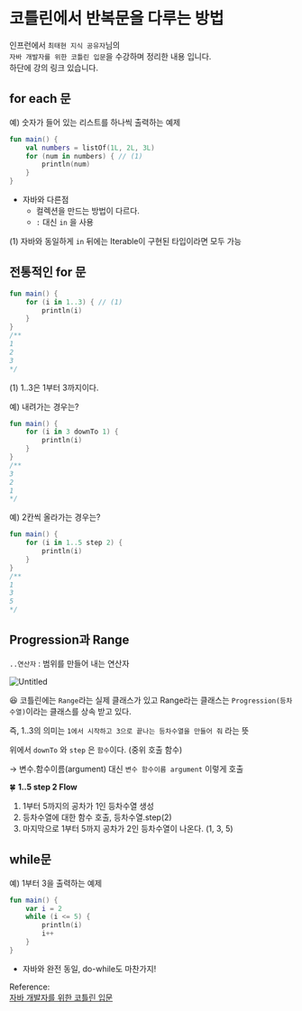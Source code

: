 # 코틀린에서 반복문을 다루는 방법

인프런에서 `최태현 지식 공유자`님의   
`자바 개발자를 위한 코틀린 입문`을 수강하며  정리한 내용 입니다.  
하단에 강의 링크 있습니다.

## for each 문

예) 숫자가 들어 있는 리스트를 하나씩 출력하는 예제

```kotlin
fun main() {
    val numbers = listOf(1L, 2L, 3L)
    for (num in numbers) { // (1)
        println(num)
    }
}
```

- 자바와 다른점
    - 컬렉션을 만드는 방법이 다르다.
    - `:` 대신 `in` 을 사용

 (1) 자바와 동일하게 `in` 뒤에는  Iterable이 구현된 타입이라면 모두 가능

## 전통적인 for 문

```kotlin
fun main() {
    for (i in 1..3) { // (1)
        println(i)
    }
}
/**
1
2
3
*/
```

(1) 1..3은 1부터 3까지이다.

예) 내려가는 경우는?

```kotlin
fun main() {
    for (i in 3 downTo 1) {
        println(i)
    }
}
/**
3
2
1
*/
```

예) 2칸씩 올라가는 경우는?

```kotlin
fun main() {
    for (i in 1..5 step 2) {
        println(i)
    }
}
/**
1
3
5
*/
```

## Progression과 Range

`..연산자` : 범위를 만들어 내는 연산자

![Untitled](https://user-images.githubusercontent.com/68279162/173587309-c07f3ce6-65c9-4cae-8de6-06283de04d42.png)


😆 코틀린에는 `Range`라는 실제 클래스가 있고 Range라는 클래스는 `Progression(등차수열)`이라는 클래스를 상속 받고 있다.

즉, 1..3의 의미는 `1에서 시작하고 3으로 끝나는 등차수열을 만들어 줘` 라는 뜻

위에서 `downTo` 와 `step` 은 `함수`이다. (중위 호출 함수)

→ 변수.함수이름(argument) 대신 `변수 함수이름 argument` 이렇게 호출

🍀 **1..5 step 2 Flow**

1. 1부터 5까지의 공차가 1인 등차수열 생성
2. 등차수열에 대한 함수 호출, 등차수열.step(2)
3. 마지막으로 1부터 5까지 공차가 2인 등차수열이 나온다. (1, 3, 5)

## while문

예) 1부터 3을 출력하는 예제

```kotlin
fun main() {
    var i = 2
    while (i <= 5) {
        println(i)
        i++
    }
}
```

- 자바와 완전 동일, do-while도 마찬가지!

Reference:  
[자바 개발자를 위한 코틀린 입문](https://www.inflearn.com/course/java-to-kotlin/dashboard)